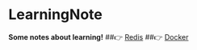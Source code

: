 # LearningNote
**Some notes about learning!**
##👉 [Redis](https://github.com/xuyangliu/LearningNote/blob/master/Redis/README.md)
##👉 [Docker](https://github.com/xuyangliu/LearningNote/blob/master/Docker/README.md)
